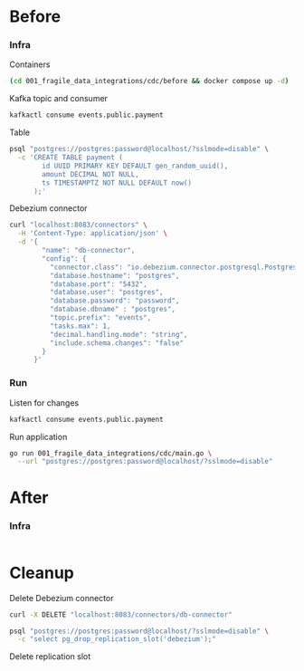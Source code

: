 # Before

### Infra

Containers

``` sh
(cd 001_fragile_data_integrations/cdc/before && docker compose up -d)
```

Kafka topic and consumer

``` sh
kafkactl consume events.public.payment
```

Table

``` sh
psql "postgres://postgres:password@localhost/?sslmode=disable" \
  -c 'CREATE TABLE payment (
        id UUID PRIMARY KEY DEFAULT gen_random_uuid(),
        amount DECIMAL NOT NULL,
        ts TIMESTAMPTZ NOT NULL DEFAULT now()
      );'
```

Debezium connector

``` sh
curl "localhost:8083/connectors" \
  -H 'Content-Type: application/json' \
  -d '{
        "name": "db-connector",
        "config": {
          "connector.class": "io.debezium.connector.postgresql.PostgresConnector",
          "database.hostname": "postgres",
          "database.port": "5432",
          "database.user": "postgres",
          "database.password": "password",
          "database.dbname" : "postgres",
          "topic.prefix": "events",
          "tasks.max": 1,
          "decimal.handling.mode": "string",
          "include.schema.changes": "false"
        }
      }'
```

### Run

Listen for changes

``` sh
kafkactl consume events.public.payment
```

Run application

``` sh
go run 001_fragile_data_integrations/cdc/main.go \
  --url "postgres://postgres:password@localhost/?sslmode=disable"
```

# After

### Infra

``` sh

```

# Cleanup

Delete Debezium connector

``` sh
curl -X DELETE "localhost:8083/connectors/db-connector"

psql "postgres://postgres:password@localhost/?sslmode=disable" \
  -c "select pg_drop_replication_slot('debezium');"
```

Delete replication slot

